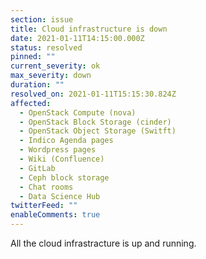 ```yaml
---
section: issue
title: Cloud infrastructure is down
date: 2021-01-11T14:15:00.000Z
status: resolved
pinned: ""
current_severity: ok
max_severity: down
duration: ""
resolved_on: 2021-01-11T15:15:30.824Z
affected:
  - OpenStack Compute (nova)
  - OpenStack Block Storage (cinder)
  - OpenStack Object Storage (Switft)
  - Indico Agenda pages
  - Wordpress pages
  - Wiki (Confluence)
  - GitLab
  - Ceph block storage
  - Chat rooms
  - Data Science Hub
twitterFeed: ""
enableComments: true
---
```

All the cloud infrastracture is up and running.